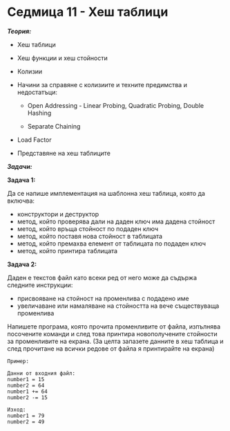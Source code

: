# Седмица 11 - Хеш таблици

***Теория:***

- Хеш таблици

- Хеш функции и хеш стойности

- Колизии

- Начини за справяне с колизиите и техните предимства и недостатъци: 

  - Open Addressing - Linear Probing, Quadratic Probing, Double Hashing
  
  - Separate Chaining
  
- Load Factor  

- Представяне на хеш таблиците

***Задачи:***

**Задача 1:**

Да се напише имплементация на шаблонна хеш таблица, която да включва:

- конструктори и деструктор
- метод, който проверява дали на даден ключ има дадена стойност
- метод, който връща стойност по подаден ключ
- метод, който поставя нова стойност в таблицата
- метод, който премахва елемент от таблицата по подаден ключ
- метод, който принтира таблицата

**Задача 2:**

Даден е текстов файл като всеки ред от него може да съдържа следните инструкции:

- присвояване на стойност на променлива с подадено име
- увеличаване или намаляване на стойността на вече съществуваща променлива

Напишете програма, която прочита променливите от файла, изпълнява посочените команди и след това принтира новополучените стойности за променливите на екрана.
(За целта запазете данните в хеш таблица и след прочитане на всички редове от файла я принтирайте на екрана)

```
Пример:

Данни от входния файл:
number1 = 15
number2 = 64
number1 += 64
number2 -= 15

Изход:
number1 = 79
number2 = 49
```
